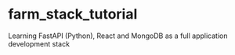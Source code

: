 # farm_stack_tutorial
Learning FastAPI (Python), React and MongoDB as a full application development stack
